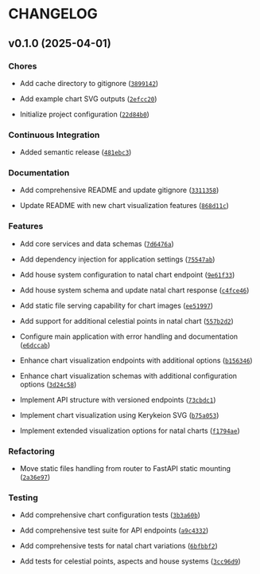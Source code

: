 # CHANGELOG


## v0.1.0 (2025-04-01)

### Chores

- Add cache directory to gitignore
  ([`3899142`](https://github.com/gsinghjay/zodiac-engine/commit/389914254dad77f37478b103ab411a7343647704))

- Add example chart SVG outputs
  ([`2efcc20`](https://github.com/gsinghjay/zodiac-engine/commit/2efcc20d90b1d9a5037e6cab6b14167e7151ad46))

- Initialize project configuration
  ([`22d84b0`](https://github.com/gsinghjay/zodiac-engine/commit/22d84b06efb26394784d7f625fb364f6dfd883f3))

### Continuous Integration

- Added semantic release
  ([`481ebc3`](https://github.com/gsinghjay/zodiac-engine/commit/481ebc3c173f9b24aa8f1f8181ec60d8b5400072))

### Documentation

- Add comprehensive README and update gitignore
  ([`3311358`](https://github.com/gsinghjay/zodiac-engine/commit/33113587d254554c40bb917567cec52edca01190))

- Update README with new chart visualization features
  ([`868d11c`](https://github.com/gsinghjay/zodiac-engine/commit/868d11c3e5389c636887b20c10f3c46d23942364))

### Features

- Add core services and data schemas
  ([`7d6476a`](https://github.com/gsinghjay/zodiac-engine/commit/7d6476a0d9033461bcd08a6ce71e0fbbefaace42))

- Add dependency injection for application settings
  ([`75547ab`](https://github.com/gsinghjay/zodiac-engine/commit/75547ab37add5f896a180759379f52e64bad19b4))

- Add house system configuration to natal chart endpoint
  ([`9e61f33`](https://github.com/gsinghjay/zodiac-engine/commit/9e61f334c81f0cf569c5d9b451eca80647ac6730))

- Add house system schema and update natal chart response
  ([`c4fce46`](https://github.com/gsinghjay/zodiac-engine/commit/c4fce46fad9e6fc3117d00e78d482a98bb251b9a))

- Add static file serving capability for chart images
  ([`ee51997`](https://github.com/gsinghjay/zodiac-engine/commit/ee519977c5de46b5f867e9f415270a8e2a8f96d8))

- Add support for additional celestial points in natal chart
  ([`557b2d2`](https://github.com/gsinghjay/zodiac-engine/commit/557b2d2ffc5bd9c01ab8ebc9444a9fa6bf5b9aa2))

- Configure main application with error handling and documentation
  ([`e6dccab`](https://github.com/gsinghjay/zodiac-engine/commit/e6dccab4ec1710a0dd389d206b0a1495f70943cb))

- Enhance chart visualization endpoints with additional options
  ([`b156346`](https://github.com/gsinghjay/zodiac-engine/commit/b1563464fa0ae758bd6921f797b92fbf9a44dfd7))

- Enhance chart visualization schemas with additional configuration options
  ([`3d24c58`](https://github.com/gsinghjay/zodiac-engine/commit/3d24c58bfc1f40fcff56c0cc269e9710c143bc98))

- Implement API structure with versioned endpoints
  ([`73cbdc1`](https://github.com/gsinghjay/zodiac-engine/commit/73cbdc170d6cc556bf6b2e4dfcea448939d53ad7))

- Implement chart visualization using Kerykeion SVG
  ([`b75a053`](https://github.com/gsinghjay/zodiac-engine/commit/b75a053ac6ba4ba77946a56c4e1ff60a2d8847c0))

- Implement extended visualization options for natal charts
  ([`f1794ae`](https://github.com/gsinghjay/zodiac-engine/commit/f1794aec806b9b2cc61015f7ebb18c889df37f87))

### Refactoring

- Move static files handling from router to FastAPI static mounting
  ([`2a36e97`](https://github.com/gsinghjay/zodiac-engine/commit/2a36e970e4d18534d6b3cf63541baeca1586808e))

### Testing

- Add comprehensive chart configuration tests
  ([`3b3a60b`](https://github.com/gsinghjay/zodiac-engine/commit/3b3a60be65cf2fc3a600595163065af858f37df3))

- Add comprehensive test suite for API endpoints
  ([`a9c4332`](https://github.com/gsinghjay/zodiac-engine/commit/a9c4332d03ceb16c710602c5a517fe4468714f8a))

- Add comprehensive tests for natal chart variations
  ([`6bfbbf2`](https://github.com/gsinghjay/zodiac-engine/commit/6bfbbf246682e7f8628fb80a9e5db4a9576e6986))

- Add tests for celestial points, aspects and house systems
  ([`3cc96d9`](https://github.com/gsinghjay/zodiac-engine/commit/3cc96d9fd8d9e4dc9e0cc6c586f86c374fa0ab02))
